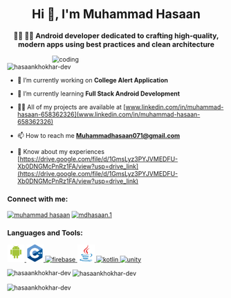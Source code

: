 <h1 align="center">Hi 👋, I'm Muhammad Hasaan</h1>
<h3 align="center">👨‍💻 👨‍💻 Android developer dedicated to crafting high-quality, modern apps using best practices and clean architecture</h3>
<img align="right" alt="coding" width="400" src="https://i.pinimg.com/originals/e8/f4/53/e8f453469a3ec97ecd354df465d73913.gif">

<p align="left"> <img src="https://komarev.com/ghpvc/?username=hasaankhokhar-dev&label=Profile%20views&color=0e75b6&style=flat" alt="hasaankhokhar-dev" /> </p>

- 🔭 I’m currently working on **College Alert Application**

- 🌱 I’m currently learning **Full Stack Android Development**

- 👨‍💻 All of my projects are available at [www.linkedin.com/in/muhammad-hasaan-658362326](www.linkedin.com/in/muhammad-hasaan-658362326)

- 📫 How to reach me **Muhammadhasaan071@gmail.com**

- 📄 Know about my experiences [https://drive.google.com/file/d/1GmsLyz3PYJVMEDFU-Xb0DNGMcPnRz1FA/view?usp=drive_link](https://drive.google.com/file/d/1GmsLyz3PYJVMEDFU-Xb0DNGMcPnRz1FA/view?usp=drive_link)

<h3 align="left">Connect with me:</h3>
<p align="left">
<a href="https://linkedin.com/in/muhammad hasaan" target="blank"><img align="center" src="https://raw.githubusercontent.com/rahuldkjain/github-profile-readme-generator/master/src/images/icons/Social/linked-in-alt.svg" alt="muhammad hasaan" height="30" width="40" /></a>
<a href="https://instagram.com/mdhasaan.1" target="blank"><img align="center" src="https://raw.githubusercontent.com/rahuldkjain/github-profile-readme-generator/master/src/images/icons/Social/instagram.svg" alt="mdhasaan.1" height="30" width="40" /></a>
</p>

<h3 align="left">Languages and Tools:</h3>
<p align="left"> <a href="https://developer.android.com" target="_blank" rel="noreferrer"> <img src="https://raw.githubusercontent.com/devicons/devicon/master/icons/android/android-original-wordmark.svg" alt="android" width="40" height="40"/> </a> <a href="https://www.w3schools.com/cpp/" target="_blank" rel="noreferrer"> <img src="https://raw.githubusercontent.com/devicons/devicon/master/icons/cplusplus/cplusplus-original.svg" alt="cplusplus" width="40" height="40"/> </a> <a href="https://firebase.google.com/" target="_blank" rel="noreferrer"> <img src="https://www.vectorlogo.zone/logos/firebase/firebase-icon.svg" alt="firebase" width="40" height="40"/> </a> <a href="https://www.java.com" target="_blank" rel="noreferrer"> <img src="https://raw.githubusercontent.com/devicons/devicon/master/icons/java/java-original.svg" alt="java" width="40" height="40"/> </a> <a href="https://kotlinlang.org" target="_blank" rel="noreferrer"> <img src="https://www.vectorlogo.zone/logos/kotlinlang/kotlinlang-icon.svg" alt="kotlin" width="40" height="40"/> </a> <a href="https://unity.com/" target="_blank" rel="noreferrer"> <img src="https://www.vectorlogo.zone/logos/unity3d/unity3d-icon.svg" alt="unity" width="40" height="40"/> </a> </p>

<p><img align="left" src="https://github-readme-stats.vercel.app/api/top-langs?username=hasaankhokhar-dev&show_icons=true&locale=en&layout=compact" alt="hasaankhokhar-dev" /></p>

<p>&nbsp;<img align="center" src="https://github-readme-stats.vercel.app/api?username=hasaankhokhar-dev&show_icons=true&locale=en" alt="hasaankhokhar-dev" /></p>

<p><img align="center" src="https://github-readme-streak-stats.herokuapp.com/?user=hasaankhokhar-dev&" alt="hasaankhokhar-dev" /></p>
